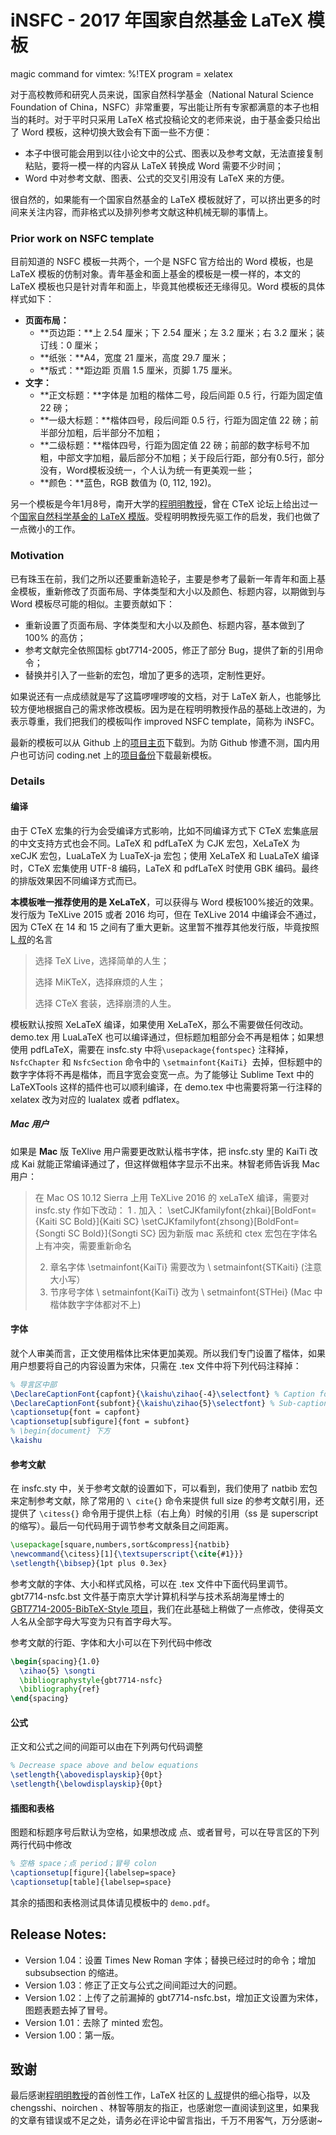 # iNSFC - 2017 年国家自然基金 LaTeX 模板

magic command for vimtex: %!TEX program = xelatex

对于高校教师和研究人员来说，国家自然科学基金（National Natural Science Foundation of China，NSFC）非常重要，写出能让所有专家都满意的本子也相当的耗时。对于平时只采用 LaTeX 格式投稿论文的老师来说，由于基金委只给出了 Word 模板，这种切换大致会有下面一些不方便：

+ 本子中很可能会用到以往小论文中的公式、图表以及参考文献，无法直接复制粘贴，要将一模一样的内容从 LaTeX 转换成 Word 需要不少时间；
+ Word 中对参考文献、图表、公式的交叉引用没有 LaTeX 来的方便。

很自然的，如果能有一个国家自然基金的 LaTeX 模板就好了，可以挤出更多的时间来关注内容，而非格式以及排列参考文献这种机械无聊的事情上。

### Prior work on NSFC template

目前知道的 NSFC 模板一共两个，一个是 NSFC 官方给出的 Word 模板，也是LaTeX 模板的仿制对象。青年基金和面上基金的模板是一模一样的，本文的 LaTeX 模板也只是针对青年和面上，毕竟其他模板还无缘得见。Word 模板的具体样式如下：

+ **页面布局：**
  + **页边距：**上 2.54 厘米；下 2.54 厘米；左 3.2 厘米；右 3.2 厘米；装订线：0 厘米；
  + **纸张：**A4，宽度 21 厘米，高度 29.7 厘米；
  + **版式：**距边距 页眉 1.5 厘米，页脚 1.75 厘米。
+ **文字：**
  + **正文标题：**字体是 加粗的楷体二号，段后间距 0.5 行，行距为固定值 22 磅；
  + **一级大标题：**楷体四号，段后间距 0.5 行，行距为固定值 22 磅；前半部分加粗，后半部分不加粗；
  + **二级标题：**楷体四号，行距为固定值 22 磅；前部的数字标号不加粗，中部文字加粗，最后部分不加粗；关于段后行距，部分有0.5行，部分没有，Word模板没统一，个人认为统一有更美观一些；
  + **颜色：**蓝色，RGB 数值为 (0, 112, 192)。

另一个模板是今年1月8号，南开大学的[程明明教授](http://mmcheng.net)，曾在 CTeX 论坛上给出过一个[国家自然科学基金的 LaTeX 模版](http://www.latexstudio.net/archives/9308)。受程明明教授先驱工作的启发，我们也做了一点微小的工作。

### Motivation

已有珠玉在前，我们之所以还要重新造轮子，主要是参考了最新一年青年和面上基金模板，重新修改了页面布局、字体类型和大小以及颜色、标题内容，以期做到与 Word 模板尽可能的相似。主要贡献如下：

+ 重新设置了页面布局、字体类型和大小以及颜色、标题内容，基本做到了100\% 的高仿；
+ 参考文献完全依照国标 gbt7714-2005，修正了部分 Bug，提供了新的引用命令；
+ 替换并引入了一些新的宏包，增加了更多的选项，定制性更好。

如果说还有一点成绩就是写了这篇啰哩啰唆的文档，对于 LaTeX 新人，也能够比较方便地根据自己的需求修改模板。因为是在程明明教授作品的基础上改进的，为表示尊重，我们把我们的模板叫作 improved NSFC template，简称为 iNSFC。

最新的模板可以从 Github 上的[项目主页](https://github.com/YimianDai/iNSFC)下载到。为防 Github 惨遭不测，国内用户也可访问 coding.net 上的[项目备份](https://coding.net/u/YimianDai/p/iNSFC/git)下载最新模板。

### Details

#### 编译

由于 CTeX 宏集的行为会受编译方式影响，比如不同编译方式下 CTeX 宏集底层的中文支持方式也会不同。LaTeX 和 pdfLaTeX 为 CJK 宏包，XeLaTeX 为 xeCJK 宏包，LuaLaTeX 为 LuaTeX-ja 宏包；使用 XeLaTeX 和 LuaLaTeX 编译时，CTeX 宏集使用 UTF-8 编码，LaTeX 和 pdfLaTeX 时使用 GBK 编码。最终的排版效果因不同编译方式而已。

**本模板唯一推荐使用的是 XeLaTeX**，可以获得与 Word 模板100%接近的效果。发行版为 TeXLive 2015 或者 2016 均可，但在 TeXLive 2014 中编译会不通过，因为 CTeX 在 14 和 15 之间有了重大更新。这里暂不推荐其他发行版，毕竟按照 [L 叔](http://liam0205.me/)的名言

> 选择 TeX Live，选择简单的人生；
>
> 选择 MiKTeX，选择麻烦的人生；
>
> 选择 CTeX 套装，选择崩溃的人生。

模板默认按照 XeLaTeX 编译，如果使用 XeLaTeX，那么不需要做任何改动。demo.tex 用 LuaLaTeX 也可以编译通过，但标题加粗部分会不再是粗体；如果想使用 pdfLaTeX，需要在 insfc.sty 中将`\usepackage{fontspec}` 注释掉，`NsfcChapter` 和 `NsfcSection` 命令中的 `\setmainfont{KaiTi} `去掉，但标题中的数字字体将不再是楷体，而且字宽会变宽一点。为了能够让 Sublime Text 中的 LaTeXTools 这样的插件也可以顺利编译，在 demo.tex 中也需要将第一行注释的 xelatex 改为对应的 lualatex 或者 pdflatex。

##### Mac 用户

如果是 **Mac** 版 TeXlive 用户需要更改默认楷书字体，把 insfc.sty 里的 KaiTi 改成 Kai 就能正常编译通过了，但这样做粗体字显示不出来。林智老师告诉我 Mac 用户：

> 在 Mac OS 10.12 Sierra 上用 TeXLive 2016 的 xeLaTeX 编译，需要对 insfc.sty 作如下改动：
> 1 . 加入：
> \setCJKfamilyfont{zhkai}[BoldFont={Kaiti SC Bold}]{Kaiti SC}
> \setCJKfamilyfont{zhsong}[BoldFont={Songti SC Bold}]{Songti SC}
> 因为新版 mac 系统和 ctex 宏包在字体名上有冲突，需要重新命名
>
> 2. 章名字体 \setmainfont{KaiTi} 需要改为 \ setmainfont{STKaiti} (注意大小写）
> 3. 节序号字体 \ setmainfont{KaiTi} 改为 \ setmainfont{STHei} (Mac 中楷体数字字体都对不上)

#### 字体

就个人审美而言，正文使用楷体比宋体更加美观。所以我们专门设置了楷体，如果用户想要将自己的内容设置为宋体，只需在 .tex 文件中将下列代码注释掉：

```latex
% 导言区中部  
\DeclareCaptionFont{capfont}{\kaishu\zihao{-4}\selectfont} % Caption font
\DeclareCaptionFont{subfont}{\kaishu\zihao{5}\selectfont} % Sub-caption font
\captionsetup{font = capfont}
\captionsetup[subfigure]{font = subfont}
% \begin{document} 下方
\kaishu
```

#### 参考文献

在 insfc.sty 中，关于参考文献的设置如下，可以看到，我们使用了 natbib 宏包来定制参考文献，除了常用的 `\ cite{}` 命令来提供 full size 的参考文献引用，还提供了 `\citess{}` 命令用于提供上标（右上角）时候的引用（ss 是 superscript 的缩写）。最后一句代码用于调节参考文献条目之间距离。

```latex
\usepackage[square,numbers,sort&compress]{natbib}
\newcommand{\citess}[1]{\textsuperscript{\cite{#1}}}
\setlength{\bibsep}{1pt plus 0.3ex}
```

参考文献的字体、大小和样式风格，可以在 .tex 文件中下面代码里调节。gbt7714-nsfc.bst 文件基于南京大学计算机科学与技术系胡海星博士的 [GBT7714-2005-BibTeX-Style 项目](https://github.com/Haixing-Hu/GBT7714-2005-BibTeX-Style)，我们在此基础上稍做了一点修改，使得英文人名从全部字母大写变为只有首字母大写。

参考文献的行距、字体和大小可以在下列代码中修改

```latex
\begin{spacing}{1.0}  
  \zihao{5} \songti   
  \bibliographystyle{gbt7714-nsfc}
  \bibliography{ref}
\end{spacing}
```

#### 公式

正文和公式之间的间距可以由在下列两句代码调整

```latex
% Decrease space above and below equations
\setlength{\abovedisplayskip}{0pt}
\setlength{\belowdisplayskip}{0pt}
```

#### 插图和表格

图题和标题序号后默认为空格，如果想改成 点、或者冒号，可以在导言区的下列两行代码中修改

```latex
% 空格 space；点 period；冒号 colon
\captionsetup[figure]{labelsep=space}
\captionsetup[table]{labelsep=space}
```

其余的插图和表格测试具体请见模板中的 `demo.pdf`。

## Release Notes:
+ Version 1.04：设置 Times New Roman 字体；替换已经过时的命令；增加 subsubsection 的缩进。
+ Version 1.03：修正了正文与公式之间间距过大的问题。
+ Version 1.02：上传了之前漏掉的 gbt7714-nsfc.bst，增加正文设置为宋体，图题表题去掉了冒号。
+ Version 1.01：去除了 minted 宏包。
+ Version 1.00：第一版。

## 致谢

最后感谢[程明明教授](http://mmcheng.net)的首创性工作，LaTeX 社区的 [L 叔](http://liam0205.me/)提供的细心指导，以及 chengsshi、noirchen 、林智等朋友的指正，也感谢您一直阅读到这里，如果我的文章有错误或不足之处，请务必在评论中留言指出，千万不用客气，万分感谢~
